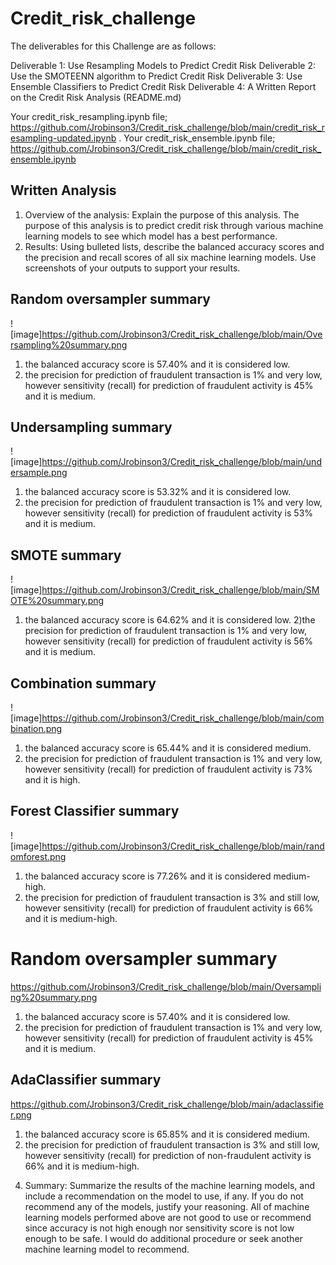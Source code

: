 # Credit_risk_challenge
The deliverables for this Challenge are as follows:

Deliverable 1: Use Resampling Models to Predict Credit Risk
Deliverable 2: Use the SMOTEENN algorithm to Predict Credit Risk
Deliverable 3: Use Ensemble Classifiers to Predict Credit Risk
Deliverable 4: A Written Report on the Credit Risk Analysis (README.md)

Your credit_risk_resampling.ipynb file; https://github.com/Jrobinson3/Credit_risk_challenge/blob/main/credit_risk_resampling-updated.ipynb
.
Your credit_risk_ensemble.ipynb file; https://github.com/Jrobinson3/Credit_risk_challenge/blob/main/credit_risk_ensemble.ipynb

## Written Analysis
1. Overview of the analysis: Explain the purpose of this analysis.
The purpose of this analysis is to predict credit risk through various machine learning models to see which model has a best performance.     
2. Results: Using bulleted lists, describe the balanced accuracy scores and the precision and recall scores of all six machine learning models. Use screenshots of your outputs to support your results.

 ## Random oversampler summary
![image]https://github.com/Jrobinson3/Credit_risk_challenge/blob/main/Oversampling%20summary.png
1) the balanced accuracy score is 57.40% and it is considered low.
2) the precision for prediction of fraudulent transaction is 1% and very low, however sensitivity (recall) for prediction of fraudulent activity is 45% and it is medium.   

 ## Undersampling summary
![image]https://github.com/Jrobinson3/Credit_risk_challenge/blob/main/undersample.png
1) the balanced accuracy score is 53.32% and it is considered low.
2) the precision for prediction of fraudulent transaction is 1% and very low, however sensitivity (recall) for prediction of fraudulent activity is 53% and it is medium.   

 ## SMOTE summary
![image]https://github.com/Jrobinson3/Credit_risk_challenge/blob/main/SMOTE%20summary.png
1) the balanced accuracy score is 64.62% and it is considered low.
2)the precision for prediction of fraudulent transaction is 1% and very low, however sensitivity (recall) for prediction of fraudulent activity is 56% and it is medium.  

 ## Combination summary
![image]https://github.com/Jrobinson3/Credit_risk_challenge/blob/main/combination.png
1) the balanced accuracy score is 65.44% and it is considered medium.
2) the precision for prediction of fraudulent transaction is 1% and very low, however sensitivity (recall) for prediction of fraudulent activity is 73% and it is high.   

 ## Forest Classifier summary
![image]https://github.com/Jrobinson3/Credit_risk_challenge/blob/main/randomforest.png
1) the balanced accuracy score is 77.26% and it is considered medium-high.
2) the precision for prediction of fraudulent transaction is 3% and still low, however sensitivity (recall) for prediction of fraudulent activity is 66% and it is medium-high.

# Random oversampler summary
https://github.com/Jrobinson3/Credit_risk_challenge/blob/main/Oversampling%20summary.png
1) the balanced accuracy score is 57.40% and it is considered low.
2) the precision for prediction of fraudulent transaction is 1% and very low, however sensitivity (recall) for prediction of fraudulent activity is 45% and it is medium.   
   
 ## AdaClassifier summary
https://github.com/Jrobinson3/Credit_risk_challenge/blob/main/adaclassifier.png
1) the balanced accuracy score is 65.85% and it is considered medium.
2) the precision for prediction of fraudulent transaction is 3% and still low, however sensitivity (recall) for prediction of non-fraudulent activity is 66% and it is medium-high. 
  
4. Summary: Summarize the results of the machine learning models, and include a recommendation on the model to use, if any. If you do not recommend any of the models, justify your reasoning.
All of machine learning models performed above are not good to use or recommend since accuracy is not high enough nor sensitivity score is not low enough to be safe.  I would do additional procedure or seek another machine learning model to recommend.  

